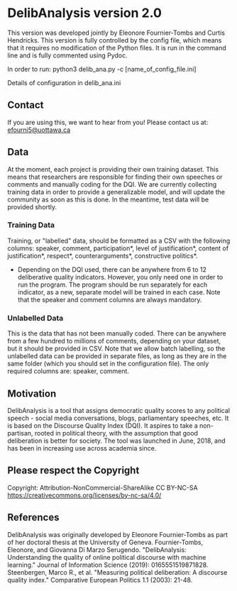 # DelibAnalysis version 2.0
This version was developed jointly by Eleonore Fournier-Tombs and Curtis Hendricks. This version is fully controlled by the config file, which means that it requires no modification of the Python files. It is run in the command line and is fully commented using Pydoc.

In order to run:
python3 delib_ana.py -c [name_of_config_file.ini]

Details of configuration in delib_ana.ini


## Contact
If you are using this, we want to hear from you! Please contact us at: efourni5@uottawa.ca


## Data
At the moment, each project is providing their own training dataset. This means that researchers are responsible for finding their own speeches or comments and manually coding for the DQI. We are currently collecting training data in order to provide a generalizable model, and will update the community as soon as this is done. In the meantime, test data will be provided shortly.

### Training Data
Training, or "labelled" data, should be formatted as a CSV with the following columns: speaker, comment, participation*, level of justification*, content of justification*, respect*, counterarguments*, constructive politics*. 
* Depending on the DQI used, there can be anywhere from 6 to 12 deliberative quality indicators. However, you only need one in order to run the program. The program should be run separately for each indicator, as a new, separate model will be trained in each case. Note that the speaker and comment columns are always mandatory.

### Unlabelled Data
This is the data that has not been manually coded. There can be anywhere from a few hundred to millions of comments, depending on your dataset, but it should be provided in CSV. Note that we allow batch labelling, so the unlabelled data can be provided in separate files, as long as they are in the same folder (which you should set in the configuration file). The only required columns are: speaker, comment.


## Motivation
DelibAnalysis is a tool that assigns democratic quality scores to any political speech - social media conversations, blogs, parliamentary speeches, etc. It is based on the Discourse Quality Index (DQI). It aspires to take a non-partisan, rooted in political theory, with the assumption that good deliberation is better for society. The tool was launched in June, 2018, and has been in increasing use across academia since.


## Please respect the Copyright
Copyright: Attribution-NonCommercial-ShareAlike CC BY-NC-SA
https://creativecommons.org/licenses/by-nc-sa/4.0/



## References
DelibAnalysis was originally developed by Eleonore Fournier-Tombs as part of her doctoral thesis at the University of Geneva.
Fournier-Tombs, Eleonore, and Giovanna Di Marzo Serugendo. "DelibAnalysis: Understanding the quality of online political discourse with machine learning." Journal of Information Science (2019): 0165551519871828.
Steenbergen, Marco R., et al. "Measuring political deliberation: A discourse quality index." Comparative European Politics 1.1 (2003): 21-48.

